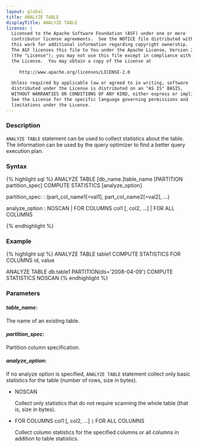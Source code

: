 ```yaml
---
layout: global
title: ANALYZE TABLE
displayTitle: ANALYZE TABLE
license: |
  Licensed to the Apache Software Foundation (ASF) under one or more
  contributor license agreements.  See the NOTICE file distributed with
  this work for additional information regarding copyright ownership.
  The ASF licenses this file to You under the Apache License, Version 2.0
  (the "License"); you may not use this file except in compliance with
  the License.  You may obtain a copy of the License at
 
     http://www.apache.org/licenses/LICENSE-2.0
 
  Unless required by applicable law or agreed to in writing, software
  distributed under the License is distributed on an "AS IS" BASIS,
  WITHOUT WARRANTIES OR CONDITIONS OF ANY KIND, either express or implied.
  See the License for the specific language governing permissions and
  limitations under the License.
---
```


### Description

`ANALYZE TABLE` statement can be used to collect statistics about the table. The information can be used by the query optimizer to find a better query execution plan.

### Syntax
{% highlight sql %}
ANALYZE TABLE [db_name.]table_name [PARTITION partition_spec] COMPUTE STATISTICS
  [analyze_option]

partition_spec:
    : (part_col_name1[=val1], part_col_name2[=val2], ...)

analyze_option
    : NOSCAN | FOR COLUMNS col1 [, col2, ...] | FOR ALL COLUMNS

{% endhighlight %}

### Example
{% highlight sql %}
ANALYZE TABLE table1 COMPUTE STATISTICS FOR COLUMNS id, value

ANALYZE TABLE db.table1 PARTITION(ds='2008-04-09') COMPUTE STATISTICS NOSCAN
{% endhighlight %}

### Parameters

#### ***table_name***:
The name of an existing table.

#### ***partition_spec***:
Partition column specification.

#### ***analyze_option***:
If no analyze option is specified, `ANALYZE TABLE` statement collect only basic statistics for the table (number of rows, size in bytes).

- NOSCAN

  Collect only statistics that do not require scanning the whole table (that is, size in bytes).

- FOR COLUMNS col1 [, col2, ...] `|` FOR ALL COLUMNS

  Collect column statistics for the specified columns or all columns in addition to table statistics.
